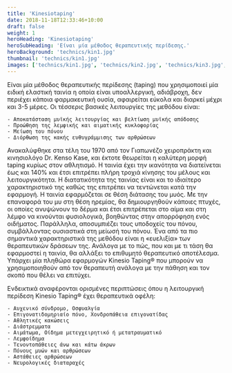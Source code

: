 ```yaml
---
title: 'Kinesiotaping'
date: 2018-11-18T12:33:46+10:00
draft: false
weight: 1
heroHeading: 'Kinesiotaping'
heroSubHeading: 'Είναι μία μέθοδος θεραπευτικής περίδεσης.'
heroBackground: 'technics/kin1.jpg'
thumbnail: 'technics/kin1.jpg'
images: ['technics/kin1.jpg', 'technics/kin2.jpg', 'technics/kin3.jpg', 'technics/kin4.jpg', 'technics/kin5.jpg', 'technics/kin6.jpg',  'technics/kin7.jpg']
---
```


Είναι μία μέθοδος θεραπευτικής περίδεσης (taping) που χρησιμοποιεί μία ειδική ελαστική ταινία η οποία είναι υποαλλεργική, αδιάβροχη, δεν περιέχει κάποια φαρμακευτική ουσία, αφαιρείται εύκολα και διαρκεί μέχρι και 3-5 μέρες.
Οι τέσσερις βασικές λειτουργίες της μεθόδου είναι:

    - Αποκατάσταση μυϊκής λειτουργίας και βελτίωση μυϊκής απόδοσης
    - Προώθηση της λεμφικής και αιματικής κυκλοφορίας
    - Μείωση του πόνου
    - Διόρθωση της κακής ευθυγράμμισης των αρθρώσεων


Ανακαλύφθηκε στα τέλη του 1970 από τον Γιαπωνέζο χειροπράκτη και κινησιολόγο Dr. Kenso Kase, και έκτοτε θεωρείται η καλύτερη μορφή taping κυρίως στον αθλητισμό. Η ταινία έχει την ικανότητα να διατείνεται έως και 140% και έτσι επιτρέπει πλήρη τροχιά κίνησης του μέλους και λειτουργικότητα. Η διατατικότητα της ταινίας είναι και το ιδιαίτερο χαρακτηριστικό της καθώς της επιτρέπει να τεντώνεται κατά την εφαρμογή. Η ταινία εφαρμόζεται σε θέση διάτασης του μυός. Με την επαναφορά του μυ στη θέση ηρεμίας, θα δημιουργηθούν κάποιες πτυχές, οι οποίες ανυψώνουν το δέρμα και έτσι επιτρέπεται στο αίμα και στη λέμφο να κινούνται φυσιολογικά, βοηθώντας στην απορρόφηση ενός οιδήματος. Παράλληλα, αποσυμπιέζει τους υποδoχείς του πόνου, συμβάλλοντας ουσιαστικά στη μείωσή του πόνου. Ένα από τα πιο σημαντικά χαρακτηριστικά της μεθόδου είναι η «ευελιξία» των θεραπευτικών δράσεων της. Ανάλογα με το πώς, που και με τι τάση θα εφαρμοστεί η ταινία, θα αλλάξει το επιθυμητό θεραπευτικό αποτέλεσμα. Υπάρχει μία πληθώρα εφαρμογών Kinesio Taping® που μπορούν να χρησιμοποιηθούν από τον θεραπευτή ανάλογα με την πάθηση και τον σκοπό που θέλει να επιτύχει.

Ενδεικτικά αναφέρονται ορισμένες περιπτώσεις όπου η λειτουργική περίδεση Kinesio Taping® έχει θεραπευτικά οφέλη:

    - Αυχενικό σύνδρομο, Οσφυαλγία
    - Επιγονατιδομηριαίο πόνο, Χονδροπάθεια επιγονατίδας
    - Αθλητικές κακώσεις
    - Διάστρεμματα
    - Αιμάτωμα, Οίδημα μετεγχειρητικό ή μετατραυματικό
    - Λεμφοίδημα
    - Τενοντοπάθειες άνω και κάτω άκρων
    - Πόνους μυών και αρθρώσεων
    - Αστάθειες αρθρώσεων
    - Νευρολογικές διαταραχές

